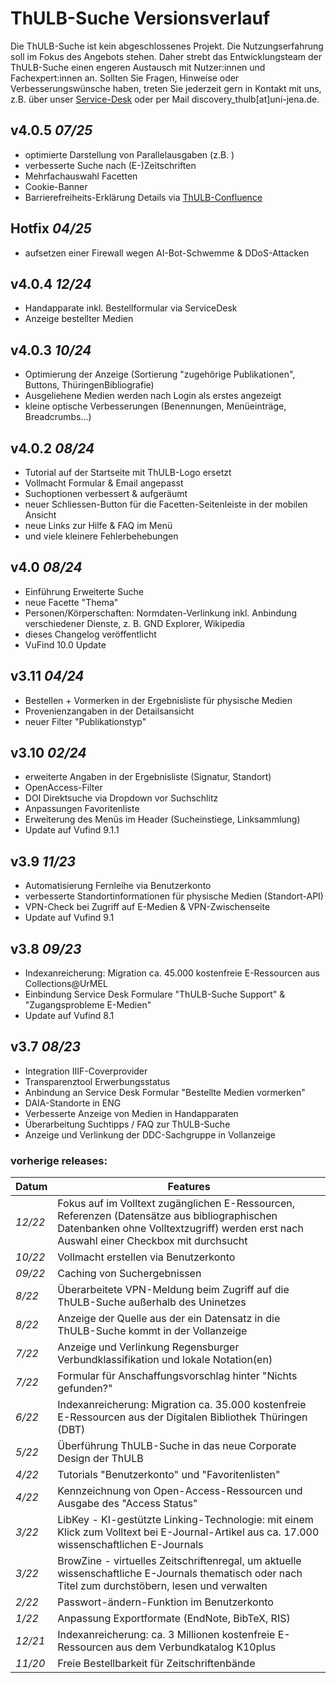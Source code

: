 # ThULB-Suche Versionsverlauf

Die ThULB-Suche ist kein abgeschlossenes Projekt. Die Nutzungserfahrung soll im Fokus des Angebots stehen.
Daher strebt das Entwicklungsteam der ThULB-Suche einen engeren Austausch mit Nutzer:innen und Fachexpert:innen an.
Sollten Sie Fragen, Hinweise oder Verbesserungswünsche haben, treten Sie jederzeit gern in Kontakt mit uns,
z.B. über unser [Service-Desk](https://servicedesk.uni-jena.de/plugins/servlet/desk/portal/140/create/1001?customfield_12342=20009) oder per Mail discovery_thulb[at]uni-jena.de.

## v4.0.5 *07/25*
- optimierte Darstellung von Parallelausgaben (z.B. )
- verbesserte Suche nach (E-)Zeitschriften
- Mehrfachauswahl Facetten
- Cookie-Banner 
- Barrierefreiheits-Erklärung
Details via [ThULB-Confluence](https://confluence.uni-jena.de/spaces/THU005/pages/323097730/Updates+ThULB-Suche+2025-07-02_PROJEKT)

## Hotfix *04/25*
- aufsetzen einer Firewall wegen AI-Bot-Schwemme & DDoS-Attacken

## v4.0.4 *12/24*
- Handapparate inkl. Bestellformular via ServiceDesk
- Anzeige bestellter Medien

## v4.0.3 *10/24*
- Optimierung der Anzeige (Sortierung "zugehörige Publikationen", Buttons, ThüringenBibliografie)
- Ausgeliehene Medien werden nach Login als erstes angezeigt
- kleine optische Verbesserungen (Benennungen, Menüeinträge, Breadcrumbs...)

## v4.0.2 *08/24*
- Tutorial auf der Startseite mit ThULB-Logo ersetzt 
- Vollmacht Formular & Email angepasst
- Suchoptionen verbessert & aufgeräumt
- neuer Schliessen-Button für die Facetten-Seitenleiste in der mobilen Ansicht
- neue Links zur Hilfe & FAQ im Menü
- und viele kleinere Fehlerbehebungen

## v4.0 *08/24*
- Einführung Erweiterte Suche
- neue Facette "Thema"
- Personen/Körperschaften: Normdaten-Verlinkung inkl. Anbindung verschiedener Dienste, z. B. GND Explorer, Wikipedia
- dieses Changelog veröffentlicht
- VuFind 10.0 Update

## v3.11 *04/24*
- Bestellen + Vormerken in der Ergebnisliste für physische Medien
- Provenienzangaben in der Detailsansicht
- neuer Filter "Publikationstyp"

## v3.10 *02/24*
- erweiterte Angaben in der Ergebnisliste (Signatur, Standort)
- OpenAccess-Filter
- DOI Direktsuche via Dropdown vor Suchschlitz
- Anpassungen Favoritenliste
- Erweiterung des Menüs im Header (Sucheinstiege, Linksammlung)
- Update auf Vufind 9.1.1

## v3.9 *11/23*
- Automatisierung Fernleihe via Benutzerkonto
- verbesserte Standortinformationen für physische Medien (Standort-API)
- VPN-Check bei Zugriff auf E-Medien & VPN-Zwischenseite
- Update auf Vufind 9.1

## v3.8 *09/23*
- Indexanreicherung: Migration ca. 45.000 kostenfreie E-Ressourcen aus Collections@UrMEL
- Einbindung Service Desk Formulare "ThULB-Suche Support" & "Zugangsprobleme E-Medien"
- Update auf Vufind 8.1

## v3.7 *08/23*
- Integration IIIF-Coverprovider
- Transparenztool Erwerbungsstatus
- Anbindung an Service Desk Formular "Bestellte Medien vormerken"
- DAIA-Standorte in ENG
- Verbesserte Anzeige von Medien in Handapparaten
- Überarbeitung Suchtipps / FAQ zur ThULB-Suche
- Anzeige und Verlinkung der DDC-Sachgruppe in Vollanzeige

### vorherige releases:
| Datum | Features                                                                                                                                                             |
|-------|--------------------------------------------------------------------------------------------------------------------------------------------------------------------------------------|
| *12/22* | Fokus auf im Volltext zugänglichen E-Ressourcen, Referenzen (Datensätze aus bibliographischen Datenbanken ohne Volltextzugriff) werden erst nach Auswahl einer Checkbox mit durchsucht |
| *10/22* | Vollmacht erstellen via Benutzerkonto                                                                                                                                                |
| *09/22* | Caching von Suchergebnissen                                                                                                                                                          |
| *8/22*  | Überarbeitete VPN-Meldung beim Zugriff auf die ThULB-Suche außerhalb des Uninetzes                                                                                                   |
| *8/22*  | Anzeige der Quelle aus der ein Datensatz in die ThULB-Suche kommt in der Vollanzeige                                                                                                 |
| *7/22*  | Anzeige und Verlinkung Regensburger Verbundklassifikation und lokale Notation(en)                                                                                                    |
| *7/22*  | Formular für Anschaffungsvorschlag hinter "Nichts gefunden?"                                                                                                                         |
| *6/22*  | Indexanreicherung: Migration ca. 35.000 kostenfreie E-Ressourcen aus der Digitalen Bibliothek Thüringen (DBT)                                                                        |
| *5/22*  | Überführung ThULB-Suche in das neue Corporate Design der ThULB                                                                                                                       |
| *4/22*  | Tutorials "Benutzerkonto" und "Favoritenlisten"                                                                                                                                      |
| *4/22*  | Kennzeichnung von Open-Access-Ressourcen und Ausgabe des "Access Status"                                                                                                             |
| *3/22*  | LibKey - KI-gestützte Linking-Technologie: mit einem Klick zum Volltext bei E-Journal-Artikel aus ca. 17.000 wissenschaftlichen E-Journals                                           |
| *3/22*  | BrowZine - virtuelles Zeitschriftenregal, um aktuelle wissenschaftliche E-Journals thematisch oder nach Titel zum durchstöbern, lesen und verwalten                                  |
| *2/22*  | Passwort-ändern-Funktion im Benutzerkonto                                                                                                                                            |
| *1/22* | Anpassung Exportformate (EndNote, BibTeX, RIS)                                                                                                                                       |
| *12/21* | Indexanreicherung: ca. 3 Millionen kostenfreie E-Ressourcen aus dem Verbundkatalog K10plus                                                                                           |
| *11/20* | Freie Bestellbarkeit für Zeitschriftenbände                                                                                                                                          |
